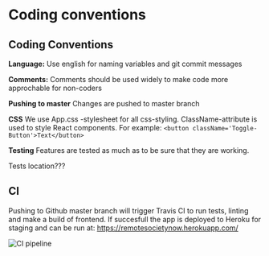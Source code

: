 # Coding conventions #

## Coding Conventions ##
**Language:** Use english for naming variables and git commit messages

**Comments:** Comments should be used widely to make code more approchable for non-coders

**Pushing to master**
Changes are pushed to master branch

**CSS**
We use App.css -stylesheet for all css-styling. ClassName-attribute is used to style React components. For example: 
```<button className='Toggle-Button'>Text</button>```

**Testing**
Features are tested as much as to be sure that they are working.

Tests location???

## CI ##
Pushing to Github master branch will trigger Travis CI to run tests, linting and make a build of frontend. If succesfull the app is deployed to Heroku for staging and can be run at: https://remotesocietynow.herokuapp.com/

![CI pipeline](https://github.com/RemoteSocietyNow-ohtu/remotesocietynow/blob/master/docs/CI-flow.png)